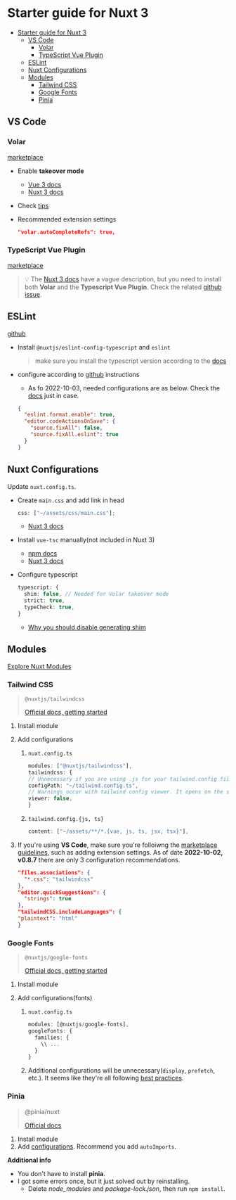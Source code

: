 # Starter guide for Nuxt 3

- [Starter guide for Nuxt 3](#starter-guide-for-nuxt-3)
  - [VS Code](#vs-code)
    - [Volar](#volar)
    - [TypeScript Vue Plugin](#typescript-vue-plugin)
  - [ESLint](#eslint)
  - [Nuxt Configurations](#nuxt-configurations)
  - [Modules](#modules)
    - [Tailwind CSS](#tailwind-css)
    - [Google Fonts](#google-fonts)
    - [Pinia](#pinia)

## VS Code

### Volar

[marketplace](https://marketplace.visualstudio.com/items?itemName=Vue.volar)

- Enable **takeover mode**

  - [Vue 3 docs](https://vuejs.org/guide/typescript/overview.html#volar-takeover-mode)
  - [Nuxt 3 docs](https://v3.nuxtjs.org/getting-started/installation#prerequisites)

- Check [tips](https://github.com/johnsoncodehk/volar/discussions/53)
- Recommended extension settings

  ```json
  "volar.autoCompleteRefs": true,
  ```

### TypeScript Vue Plugin

[marketplace](https://marketplace.visualstudio.com/items?itemName=Vue.vscode-typescript-vue-plugin)

> 💡 The [Nuxt 3 docs](https://v3.nuxtjs.org/getting-started/installation#prerequisites) have a vague description, but you need to install both **Volar** and the **Typescript Vue Plugin**. Check the related [github issue](https://github.com/johnsoncodehk/volar/discussions/471#discussioncomment-1369954).

## ESLint

[github](https://github.com/nuxt/eslint-config)

- Install `@nuxtjs/eslint-config-typescript` and `eslint`

  > make sure you install the typescript version according to the [docs](https://github.com/nuxt/eslint-config#typescript)

- configure according to [github](https://github.com/nuxt/eslint-config) instructions
  - As fo 2022-10-03, needed configurations are as below. Check the [docs](https://marketplace.visualstudio.com/items?itemName=dbaeumer.vscode-eslint) just in case.
  ```json
  {
    "eslint.format.enable": true,
    "editor.codeActionsOnSave": {
      "source.fixAll": false,
      "source.fixAll.eslint": true
    }
  }
  ```

## Nuxt Configurations

Update `nuxt.config.ts`.

- Create `main.css` and add link in head

  ```typescript
  css: ["~/assets/css/main.css"];
  ```

  - [Nuxt 3 docs](https://v3.nuxtjs.org/api/configuration/nuxt.config#css)

- Install `vue-tsc` manually(not included in Nuxt 3)

  - [npm docs](https://www.npmjs.com/package/vue-tsc)
  - [Nuxt 3 docs](https://v3.nuxtjs.org/api/commands/typecheck#nuxi-typecheck)

- Configure typescript

  ```typescript
  typescript: {
    shim: false, // Needed for Volar takeover mode
    strict: true,
    typeCheck: true,
  }
  ```

  - [Why you should disable generating shim](https://v3.nuxtjs.org/getting-started/installation#prerequisites)

## Modules

[Explore Nuxt Modules](https://modules.nuxtjs.org/)

### Tailwind CSS

> `@nuxtjs/tailwindcss`
>
> [Official docs, getting started](https://tailwindcss.nuxtjs.org/getting-started/setup)

1. Install module
2. Add configurations

   1. `nuxt.config.ts`

      ```typescript
      modules: ["@nuxtjs/tailwindcss"],
      tailwindcss: {
      // Unnecessary if you are using .js for your tailwind.config file
      configPath: "~/tailwind.config.ts",
      // Warnings occur with tailwind config viewer. It opens on the same port as devserver.
      viewer: false,
      }
      ```

   2. `tailwind.config.{js, ts}`

      ```typescript
      content: ["~/assets/**/*.{vue, js, ts, jsx, tsx}"],
      ```

3. If you're using **VS Code**, make sure you're folloiwng the [marketplace guidelines](https://marketplace.visualstudio.com/items?itemName=bradlc.vscode-tailwindcss), such as adding extension settings. As of date **2022-10-02, v0.8.7** there are only 3 configuration recommendations.

   ```json
   "files.associations": {
     "*.css": "tailwindcss"
   },
   "editor.quickSuggestions": {
     "strings": true
   },
   "tailwindCSS.includeLanguages": {
   "plaintext": "html"
   }
   ```

### Google Fonts

> `@nuxtjs/google-fonts`
>
> [Official docs, getting started](https://google-fonts.nuxtjs.org/setup)

1. Install module
2. Add configurations(fonts)

   1. `nuxt.config.ts`

      ```typescript
      modules: [@nuxtjs/google-fonts],
      googleFonts: {
        families: {
          \\ ...
        }
      }

      ```

   2. Additional configurations will be unnecessary(`display`, `prefetch`, etc.). It seems like they're all following [best practices](https://web.dev/font-best-practices/).

### Pinia

> @pinia/nuxt
>
> [Official docs](https://pinia.vuejs.org/ssr/nuxt.html)

1. Install module
2. Add [configurations](https://pinia.vuejs.org/api/interfaces/pinia_nuxt.ModuleOptions.html#autoimports). Recommend you add `autoImports`.

**Additional info**

- You don't have to install **pinia**.
- I got some errors once, but it just solved out by reinstalling.
  - Delete _node_modules_ and _package-lock.json_, then run `npm install`.
